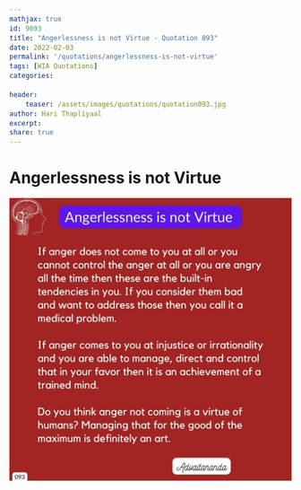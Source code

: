 ```yaml
---
mathjax: true
id: 9093
title: "Angerlessness is not Virtue - Quotation 093"
date: 2022-02-03
permalink: '/quotations/angerlessness-is-not-virtue'
tags: [WIA Quotations] 
categories: 

header:
    teaser: /assets/images/quotations/quotation093.jpg
author: Hari Thapliyaal 
excerpt:
share: true 
---
```


# Angerlessness is not Virtue

![Angerlessness is not Virtue](/assets/images/quotations/quotation093.jpg)

